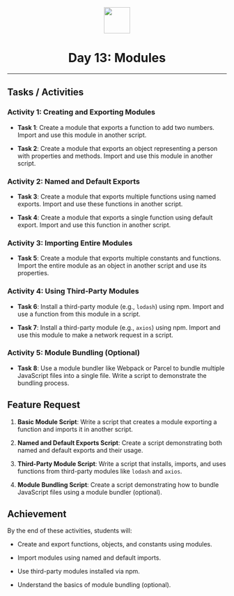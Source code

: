 <div align="center">
  <img height="60" src="https://img.icons8.com/color/344/javascript.png">
  <h1>Day 13: Modules</h1>
</div>

---

## Tasks / Activities

### Activity 1: Creating and Exporting Modules

- **Task 1**: Create a module that exports a function to add two numbers. Import and use this module in another script.

- **Task 2**: Create a module that exports an object representing a person with properties and methods. Import and use this module in another script.

### Activity 2: Named and Default Exports

- **Task 3**: Create a module that exports multiple functions using named exports. Import and use these functions in another script.

- **Task 4**: Create a module that exports a single function using default export. Import and use this function in another script.

### Activity 3: Importing Entire Modules

- **Task 5**: Create a module that exports multiple constants and functions. Import the entire module as an object in another script and use its properties.

### Activity 4: Using Third-Party Modules

- **Task 6**: Install a third-party module (e.g., `lodash`) using npm. Import and use a function from this module in a script.

- **Task 7**: Install a third-party module (e.g., `axios`) using npm. Import and use this module to make a network request in a script.

### Activity 5: Module Bundling (Optional)

- **Task 8**: Use a module bundler like Webpack or Parcel to bundle multiple JavaScript files into a single file. Write a script to demonstrate the bundling process.

## Feature Request

1. **Basic Module Script**: Write a script that creates a module exporting a function and imports it in another script.

2. **Named and Default Exports Script**: Create a script demonstrating both named and default exports and their usage.

3. **Third-Party Module Script**: Write a script that installs, imports, and uses functions from third-party modules like `lodash` and `axios`.

4. **Module Bundling Script**: Create a script demonstrating how to bundle JavaScript files using a module bundler (optional).

## Achievement

By the end of these activities, students will:

- Create and export functions, objects, and constants using modules.
  
- Import modules using named and default imports.
  
- Use third-party modules installed via npm.
  
- Understand the basics of module bundling (optional).

